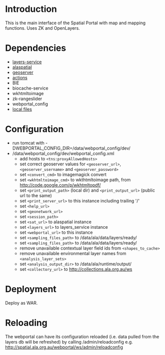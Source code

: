 # Introduction

This is the main interface of the Spatial Portal with map and mapping functions. Uses ZK and OpenLayers.


# Dependencies
  * [layers-service](wiki/SystemDocumentationLayersService)
  * [alaspatial](wiki/SystemDocumentationAlaspatial)
  * [geoserver](wiki/SystemDocumentationGeoserver)
  * [actions](wiki/SystemDocumentationActions)
  * BIE
  * biocache-service
  * wkhtmltoimage
  * zk-rangeslider
  * webportal\_config
  * [local files](wiki/SystemDocumentationLocalFiles)


# Configuration
  * run tomcat with -DWEBPORTAL\_CONFIG\_DIR=/data/webportal\_config/dev/
  * /data/webportal\_config/dev/webportal\_config.xml
    * add hosts to ` <tns:proxyAllowedHosts> `
    * set correct geoserver values for ` <geoserver_url> `, ` <geoserver_username> ` and ` <geoserver_password> `
    * set ` <convert_cmd> ` to imagemagick convert
    * set ` <wkhtmltoimage_cmd> ` to wkthtmltoimage path, from http://code.google.com/p/wkhtmltopdf/
    * set ` <print_output_path> ` (local dir) and ` <print_output_url> ` (public url to the same)
    * set ` <print_server_url> ` to this instance including trailing '/'
    * set ` <help_url> `
    * set ` <geonetwork_url> `
    * set ` <session_path> `
    * set ` <sat_url> ` to alaspatial instance
    * set ` <layers_url> ` to layers\_service instance
    * set ` <webportal_url> ` to this instance
    * set ` <sampling_files_path> ` to /data/ala/data/layers/ready/
    * set ` <sampling_files_path> ` to /data/ala/data/layers/ready/
    * remove unavailable contextual layer field ids from ` <shapes_to_cache> `
    * remove unavailable environmental layer names from ` <analysis_layer_sets> `
    * set ` <analysis_output_dir> ` to /data/ala/runtime/output/
    * set ` <collectory_url> ` to http://collections.ala.org.au/ws

# Deployment
Deploy as WAR.

# Reloading
The webportal can have its configuration reloaded (i.e. data pulled from the layers db will be refreshed) by calling /admin/reloadconfig e.g. http://spatial.ala.org.au/webportal/ws/admin/reloadconfig